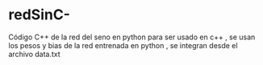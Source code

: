 # redSinC-
Código C++ de la red del seno en python para ser usado en c++ , se usan los pesos y bias de la red entrenada en python , se integran desde el archivo data.txt
